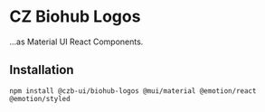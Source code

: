 # CZ Biohub Logos

...as Material UI React Components.

## Installation

```
npm install @czb-ui/biohub-logos @mui/material @emotion/react @emotion/styled
```

